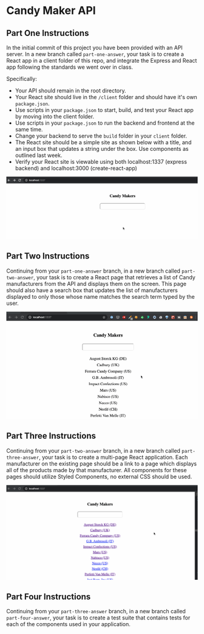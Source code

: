 # Candy Maker API

## Part One Instructions
In the initial commit of this project you have been provided with an API server. In a new branch called `part-one-answer`, your task is to create a React app in a client folder of this repo, and integrate the Express and React app following the standards we went over in class.

Specifically:
- Your API should remain in the root directory.
- Your React site should live in the `/client` folder and should have it's own `package.json`.
- Use scripts in your `package.json` to start, build, and test your React app by moving into the client folder.
- Use scripts in your `package.json` to run the backend and frontend at the same time.
- Change your backend to serve the `build` folder in your `client` folder.
- The React site should be a simple site as shown below with a title, and an input box that updates a string under the box. Use components as outlined last week.
- Verify your React site is viewable using both localhost:1337 (express backend) and localhost:3000 (create-react-app)

![image](./part1.gif)

## Part Two Instructions
Continuing from your `part-one-answer` branch, in a new branch called `part-two-answer`, your task is to create a React page that retrieves a list of Candy manufacturers from the API and displays them on the screen. This page should also have a search box that updates the list of manufacturers displayed to only those whose name matches the search term typed by the user.

![image](./part2.gif)

## Part Three Instructions
Continuing from your `part-two-answer` branch, in a new branch called `part-three-answer`, your task is to create a multi-page React application. Each manufacturer on the existing page should be a link to a page which displays all of the products made by that manufacturer. All components for these pages should utilize Styled Components, no external CSS should be used.

![image](./part3.gif)

## Part Four Instructions
Continuing from your `part-three-answer` branch, in a new branch called `part-four-answer`, your task is to create a test suite that contains tests for each of the components used in your application.
